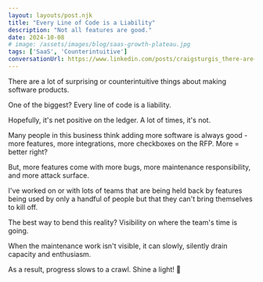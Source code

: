 ```yaml
---
layout: layouts/post.njk
title: "Every Line of Code is a Liability"
description: "Not all features are good."
date: 2024-10-08
# image: /assets/images/blog/saas-growth-plateau.jpg
tags: ['SaaS', 'Counterintuitive']
conversationUrl: https://www.linkedin.com/posts/craigsturgis_there-are-a-lot-of-surprising-or-counterintuitive-activity-7249521939336085504-__AI
---
```


There are a lot of surprising or counterintuitive things about making software products.

One of the biggest? Every line of code is a liability. 

Hopefully, it's net positive on the ledger. A lot of times, it's not.

Many people in this business think adding more software is always good - more features, more integrations, more checkboxes on the RFP. More = better right?

But, more features come with more bugs, more maintenance responsibility, and more attack surface.

I've worked on or with lots of teams that are being held back by features being used by only a handful of people but that they can't bring themselves to kill off.

The best way to bend this reality? Visibility on where the team's time is going. 

When the maintenance work isn't visible, it can slowly, silently drain capacity and enthusiasm. 

As a result, progress slows to a crawl. Shine a light! 🔦